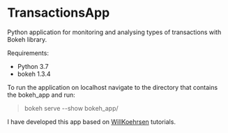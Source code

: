 # TransactionsApp
Python application for monitoring and analysing types of transactions with Bokeh library.

Requirements:
* Python 3.7
* bokeh 1.3.4

To run the application on localhost navigate to the directory that contains the bokeh_app and run:
> bokeh serve --show bokeh_app/

I have developed this app based on [WillKoehrsen](https://github.com/WillKoehrsen/Bokeh-Python-Visualization "Github Profile") tutorials.

